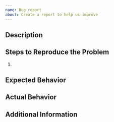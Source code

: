 ```yaml
---
name: Bug report
about: Create a report to help us improve
---
```


## Description

<!-- A clear and concise description of what the bug is. Include any relevant code snippets or error messages. -->

## Steps to Reproduce the Problem

1.

## Expected Behavior

## Actual Behavior

## Additional Information
